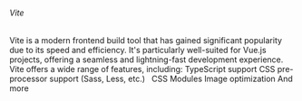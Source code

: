 ###### Vite
Vite is a modern frontend build tool that has gained significant popularity due to its speed and efficiency. It's particularly well-suited for Vue.js projects, offering a seamless and lightning-fast development experience.
Vite offers a wide range of features, including:
TypeScript support
CSS pre-processor support (Sass, Less, etc.)   
CSS Modules
Image optimization
And more